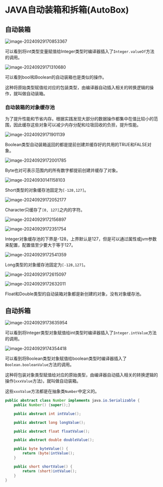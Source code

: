 # JAVA自动装箱和拆箱(AutoBox)

## 自动装箱

![image-20240929170853367](./images/image-20240929170853367.png)

可以看到将int类型变量赋值给Integer类型时编译器插入了`Integer.valueOf`方法的调用。

![image-20240929171310680](./images/image-20240929171310680.png)

可以看到bool和Boolean的自动装箱也是类似的操作。

这种将原始类型赋值给对应的包装类型，由编译器自动插入相关的转换逻辑的操作，就叫做自动装箱。

### 自动装箱的对象缓存池

为了提升性能和节省内存。根据实践发现大部分的数据操作都集中在值比较小的范围，因此缓存这些对象可以减少内存分配和垃圾回收的负担，提升性能。

![image-20240929171901139](./images/image-20240929171901139.png)

Boolean类型自动装箱返回的都是提前创建并缓存好的共用的TRUE和FALSE对象。

![image-20240929172001785](./images/image-20240929172001785.png)

Byte也对可表示范围内的所有数字都提前创建并缓存了对象。

![image-20240930141158103](./images/image-20240930141158103.png)

Short类型的对象缓存池固定为`[-128,127]`。

![image-20240929172052177](./images/image-20240929172052177.png)

Character只缓存了`[0, 127]`之内的字符。

![image-20240929172156897](./images/image-20240929172156897.png)

![image-20240929172351754](./images/image-20240929172351754.png)

Integer对象缓存池的下界是-128，上界默认是127，但是可以通过属性或jvm参数来配置，配置值至少要大于等于127。

![image-20240929172541359](./images/image-20240929172541359.png)

Long类型的对象缓存池固定为`[-128,127]`。

![image-20240929172615097](./images/image-20240929172615097.png)

![image-20240929172632011](./images/image-20240929172632011.png)

Float和Double类型的自动装箱对象都是新创建的对象，没有对象缓存池。

## 自动拆箱

![image-20240929173635954](./images/image-20240929173635954.png)

可以看到将Integer类型对象赋值给int类型时编译器插入了`Integer.intValue`方法的调用。

![image-20240929174354418](./images/image-20240929174354418.png)

可以看到将Boolean类型对象赋值给boolean类型时编译器插入了`Boolean.booleanValue`方法的调用。

这种将包装对象类型赋值给对应的原始类型，由编译器自动插入相关的转换逻辑的操作(`xxxValue`方法)，就叫做自动装箱。

这些`xxxValue`方法都是在抽象类`Number`中定义的。

```java
public abstract class Number implements java.io.Serializable {
    public Number() {super();}

    public abstract int intValue();

    public abstract long longValue();

    public abstract float floatValue();

    public abstract double doubleValue();

    public byte byteValue() {
        return (byte)intValue();
    }

    public short shortValue() {
        return (short)intValue();
    }
}
```



